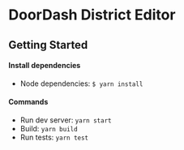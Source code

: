 DoorDash District Editor
========================

Getting Started
---------------
#### Install dependencies
* Node dependencies: <code>$ yarn install</code>

#### Commands
* Run dev server: `yarn start`
* Build: `yarn build`
* Run tests: `yarn test`
